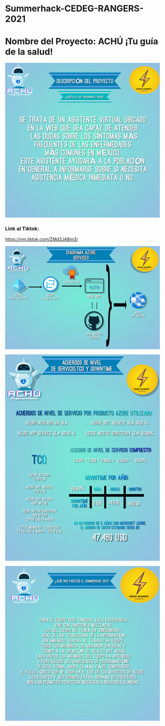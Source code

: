 # Summerhack-CEDEG-RANGERS-2021

# Nombre del Proyecto: ACHÚ ¡Tu guía de la salud!

![](Images/descripcio_proyecto.jpeg)

### Link al Tiktok:
https://vm.tiktok.com/ZMd3JABm3/

![](Images/diagrama_azure.jpeg)

![](Images/SLA_TCO_downtime.jpeg)

![](Images/que_nos_parecio.jpg)

